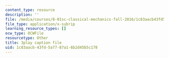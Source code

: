 ```yaml
---
content_type: resource
description: ''
file: /media/courses/8-01sc-classical-mechanics-fall-2016/1c83aacb43fd5a7787a16b2d45b5c178_ZMa-xKcM2L8.vtt
file_type: application/x-subrip
learning_resource_types: []
ocw_type: OCWFile
resourcetype: Other
title: 3play caption file
uid: 1c83aacb-43fd-5a77-87a1-6b2d45b5c178
---
```

